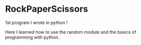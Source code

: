# RockPaperScissors
1st program I wrote in python !

Here I learned how to use the random module and the basics of programming with python.
